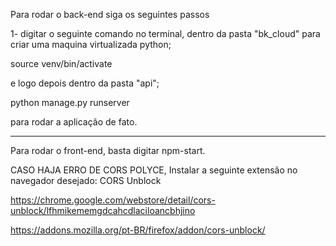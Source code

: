 Para rodar o back-end siga os seguintes passos

1- digitar o seguinte comando no terminal, dentro da pasta "bk_cloud" para criar uma maquina virtualizada python;

source venv/bin/activate

e logo depois dentro da pasta "api";

python manage.py runserver

para rodar a aplicação de fato.

--------------------------------------------------

Para rodar o front-end, basta digitar npm-start.

CASO HAJA ERRO DE CORS POLYCE, Instalar a seguinte extensão no navegador desejado:  CORS Unblock

https://chrome.google.com/webstore/detail/cors-unblock/lfhmikememgdcahcdlaciloancbhjino

https://addons.mozilla.org/pt-BR/firefox/addon/cors-unblock/
